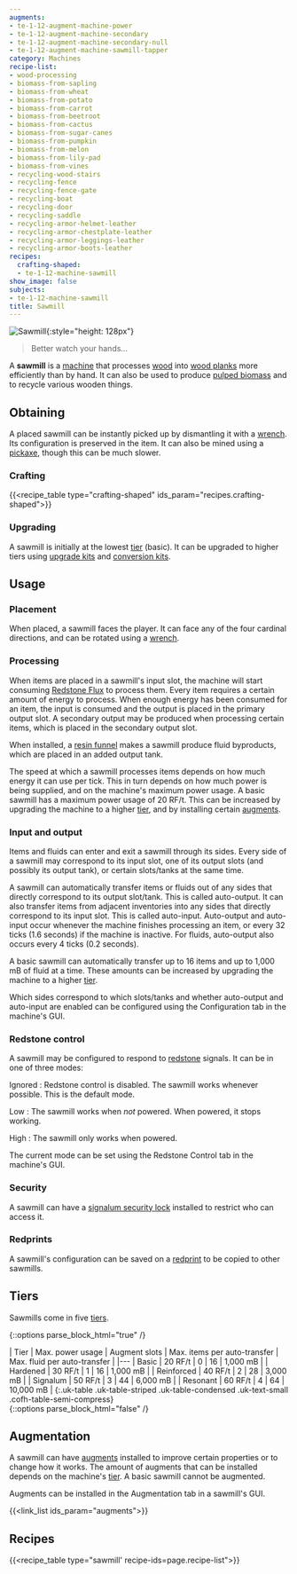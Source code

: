 ```yaml
---
augments:
- te-1-12-augment-machine-power
- te-1-12-augment-machine-secondary
- te-1-12-augment-machine-secondary-null
- te-1-12-augment-machine-sawmill-tapper
category: Machines
recipe-list:
- wood-processing
- biomass-from-sapling
- biomass-from-wheat
- biomass-from-potato
- biomass-from-carrot
- biomass-from-beetroot
- biomass-from-cactus
- biomass-from-sugar-canes
- biomass-from-pumpkin
- biomass-from-melon
- biomass-from-lily-pad
- biomass-from-vines
- recycling-wood-stairs
- recycling-fence
- recycling-fence-gate
- recycling-boat
- recycling-door
- recycling-saddle
- recycling-armor-helmet-leather
- recycling-armor-chestplate-leather
- recycling-armor-leggings-leather
- recycling-armor-boots-leather
recipes:
  crafting-shaped:
  - te-1-12-machine-sawmill
show_image: false
subjects:
- te-1-12-machine-sawmill
title: Sawmill
---
```


![Sawmill](/images/docs/1.12/thermal-expansion/sawmill.png){:style="height: 128px"}

> Better watch your hands...


A **sawmill** is a [machine](../machines/) that processes
[wood](https://minecraft.gamepedia.com/Wood) into [wood
planks](https://minecraft.gamepedia.com/Wood_Planks) more efficiently than by
hand. It can also be used to produce [pulped
biomass](../../thermal-foundation/pulped-biomass/) and to recycle various wooden
things.


Obtaining
---------

A placed sawmill can be instantly picked up by dismantling it with a
[wrench](../../wrenches/). Its configuration is preserved in the item. It can
also be mined using a [pickaxe](https://minecraft.gamepedia.com/Pickaxe), though
this can be much slower.

### Crafting
{{<recipe_table type="crafting-shaped" ids_param="recipes.crafting-shaped">}}

### Upgrading
A sawmill is initially at the lowest [tier](#tiers) (basic). It can be upgraded
to higher tiers using [upgrade kits](../../thermal-foundation/upgrade-kits/) and [conversion
kits](../../thermal-foundation/conversion-kits/).


Usage
-----

### Placement
When placed, a sawmill faces the player. It can face any of the four cardinal
directions, and can be rotated using a [wrench](../../wrenches/).

### Processing
When items are placed in a sawmill's input slot, the machine will start
consuming [Redstone Flux](/docs/redstone-flux/) to process them. Every item
requires a certain amount of energy to process. When enough energy has been
consumed for an item, the input is consumed and the output is placed in the
primary output slot. A secondary output may be produced when processing certain
items, which is placed in the secondary output slot.

When installed, a [resin funnel](../augment-resin-funnel/) makes a sawmill
produce fluid byproducts, which are placed in an added output tank.

The speed at which a sawmill processes items depends on how much energy it can
use per tick. This in turn depends on how much power is being supplied, and on
the machine's maximum power usage. A basic sawmill has a maximum power usage of
20 RF/t. This can be increased by upgrading the machine to a higher
[tier](#tiers), and by installing certain [augments](#augmentation).

### Input and output
Items and fluids can enter and exit a sawmill through its sides. Every side of a
sawmill may correspond to its input slot, one of its output slots (and possibly
its output tank), or certain slots/tanks at the same time.

A sawmill can automatically transfer items or fluids out of any sides that
directly correspond to its output slot/tank. This is called auto-output. It can
also transfer items from adjacent inventories into any sides that directly
correspond to its input slot. This is called auto-input. Auto-output and
auto-input occur whenever the machine finishes processing an item, or every 32
ticks (1.6 seconds) if the machine is inactive. For fluids, auto-output also
occurs every 4 ticks (0.2 seconds).

A basic sawmill can automatically transfer up to 16 items and up to 1,000 mB of
fluid at a time. These amounts can be increased by upgrading the machine to a
higher [tier](#tiers).

Which sides correspond to which slots/tanks and whether auto-output and
auto-input are enabled can be configured using the Configuration tab in the
machine's GUI.

### Redstone control
A sawmill may be configured to respond to
[redstone](https://minecraft.gamepedia.com/Redstone) signals. It can be in one
of three modes:

Ignored
: Redstone control is disabled. The sawmill works whenever possible. This is the
default mode.

Low
: The sawmill works when *not* powered. When powered, it stops working.

High
: The sawmill only works when powered.

The current mode can be set using the Redstone Control tab in the machine's GUI.

### Security
A sawmill can have a [signalum security lock](../../thermal-foundation/signalum-security-lock/)
installed to restrict who can access it.

### Redprints
A sawmill's configuration can be saved on a [redprint](../../thermal-foundation/redprint/) to be
copied to other sawmills.


Tiers
-----

Sawmills come in five [tiers](../../thermal-foundation/tiers/).

{::options parse_block_html="true" /}
<div class="uk-overflow-container">
| Tier | Max. power usage | Augment slots | Max. items per auto-transfer | Max. fluid per auto-transfer |
|---
| Basic | 20 RF/t | 0 | 16 | 1,000 mB |
| Hardened | 30 RF/t | 1 | 16 | 1,000 mB |
| Reinforced | 40 RF/t | 2 | 28 | 3,000 mB |
| Signalum | 50 RF/t | 3 | 44 | 6,000 mB |
| Resonant | 60 RF/t | 4 | 64 | 10,000 mB |
{:.uk-table .uk-table-striped .uk-table-condensed .uk-text-small .cofh-table-semi-compress}
</div>
{::options parse_block_html="false" /}


Augmentation
------------

A sawmill can have [augments](../augments/) installed to improve certain
properties or to change how it works. The amount of augments that can be
installed depends on the machine's [tier](#tiers). A basic sawmill cannot be
augmented.

Augments can be installed in the Augmentation tab in a sawmill's GUI.

{{<link_list ids_param="augments">}}


Recipes
-------

{{<recipe_table type="sawmill' recipe-ids=page.recipe-list">}}
